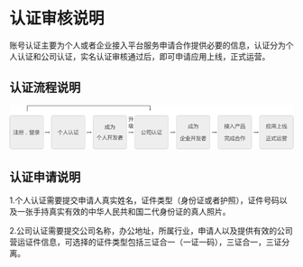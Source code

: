 # 认证审核说明

账号认证主要为个人或者企业接入平台服务申请合作提供必要的信息，认证分为个人认证和公司认证，实名认证审核通过后，即可申请应用上线，正式运营。

## 认证流程说明

![](./6/media/image1.png)

## 认证申请说明

1.个人认证需要提交申请人真实姓名，证件类型（身份证或者护照），证件号码以及一张手持真实有效的中华人民共和国二代身份证的真人照片。

2.公司认证需要提交公司名称，办公地址，所属行业，申请人以及提供有效的公司营运证件信息，可选择的证件类型包括三证合一（一证一码），三证合一，三证分离。


